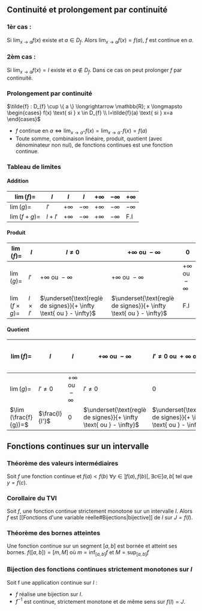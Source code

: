 
## Continuité et prolongement par continuité 
### 1èr cas : 
Si $\displaystyle \lim_{x \to a}f(x)$ existe et $a \in D_{f}$. 
Alors $\displaystyle \lim_{x \to a}f(x)=f(a)$, $f$ est continue en $a$. 
### 2èm cas :
Si $\displaystyle \lim_{x \to a}f(x)=l$ existe et $a \notin D_{f}$. 
Dans ce cas on peut prolonger $f$ par continuité. 
### Prolongement par continuité
$\tilde{f} : D_{f} \cup \{ a \} \longrightarrow \mathbb{R}; x \longmapsto \begin{cases} f(x) \text{  si  } x \in D_{f}  \\ l=\tilde{f}(a) \text{  si  } x=a \end{cases}$ 
- $f$ continue en $\displaystyle a \Leftrightarrow \lim_{x \to a^{+}}f(x)=\lim_{x \to a^{-}}f(x)=f(a)$ 
- Toute somme, combinaison linéaire, produit, quotient (avec dénominateur non nul), de fonctions continues est une fonction continue. 
### Tableau de limites 
#### Addition 

| $\lim (f)=$   | $l$    | $l$        | $l$        | $+ \infty$ | $- \infty$ | $+ \infty$ |
| ------------- | ------ | ---------- | ---------- | ---------- | ---------- | ---------- |
| $\lim (g)=$   | $l'$   | $+ \infty$ | $- \infty$ | $+ \infty$ | $-\infty$  | $- \infty$ |
| $\lim (f+g)=$ | $l+l'$ | $+ \infty$ | $- \infty$ | $+ \infty$ | $- \infty$ | F.I           |
#### Produit 


| $\lim (f)=$          | $l$           | $l \neq 0$                                                          | $+ \infty \text{ ou  } - \infty$                                    | $0$                              |
| -------------------- | ------------- | ------------------------------------------------------------------- | ------------------------------------------------------------------- | -------------------------------- |
| $\lim (g)=$          | $l'$          | $+ \infty \text{ ou  } - \infty$                                    | $+ \infty \text{ ou  } - \infty$                                    | $+ \infty \text{ ou  } - \infty$ |
| $\lim (f \times g)=$ | $l \times l'$ | $\underset{\text{reglè de signes}}{+ \infty \text{ ou  } - \infty}$ | $\underset{\text{reglè de signes}}{+ \infty \text{ ou  } - \infty}$ | F.I                       |
#### Quotient

| $\lim (f)=$           | $l$            | $l$                              | $+ \infty \text{ ou  } - \infty$                                    | $l' \neq 0 \text{  ou  }+ \infty \text{ ou  } - \infty$             | $0$        | $+ \infty \text{ ou  } - \infty$ |
| --------------------- | -------------- | -------------------------------- | ------------------------------------------------------------------- | ------------------------------------------------------------------- | ---------- | -------------------------------- |
| $\lim (g)=$           | $l' \neq 0$    | $+ \infty \text{ ou  } - \infty$ | $l' \neq 0$                                                         | $0$                                                                 | $0$        | $+ \infty \text{ ou  } - \infty$ |
| $\lim (\frac{f}{g})=$ | $\frac{l}{l'}$ | $0$                              | $\underset{\text{reglè de signes}}{+ \infty \text{ ou  } - \infty}$ | $\underset{\text{reglè de signes}}{+ \infty \text{ ou  } - \infty}$ | F.I | F.I                              |
## Fonctions continues sur un intervalle 
### Théorème des valeurs intermédiaires 
Soit $f$ une fonction continue et $f(a)<f(b)$
$\forall y \in ]f(a),f(b)[, \exists c \in ]a,b[ \text{  tel que  } y=f(c)$.
### Corollaire du TVI 
Soit $f$, une fonction continue strictement monotone sur un intervalle $I$. Alors $f$ est [[Fonctions d'une variable réelle#Bijections|bijective]] de $I$ sur $J=f(I)$. 
### Théorème des bornes atteintes 
Une fonction continue sur un segment $[a,b]$ est bornée et atteint ses bornes. 
$f([a,b])=[m, M]$   où  $m= \inf_{[a,b]}f$   et  $M=\sup_{[a,b]}f$ 
### Bijection des fonctions continues strictement monotones sur $I$
Soit f une application continue sur $I$ :
- $f$ réalise une bijection sur $I$.
- $f^{-1}$ est continue, strictement monotone et de même sens sur $f(I)=J$.  

